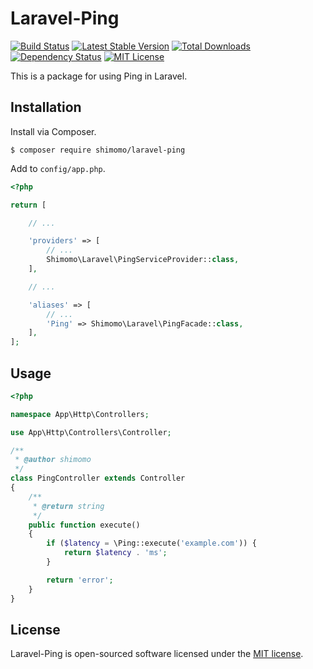 # Laravel-Ping

[![Build Status](https://circleci.com/gh/shimomo/laravel-ping.svg?style=shield&circle-token=42b5e80c5bd62704305421ddc8c29900acfd952d)](https://circleci.com/gh/shimomo/laravel-ping)
[![Latest Stable Version](https://poser.pugx.org/shimomo/laravel-ping/version)](https://packagist.org/packages/shimomo/laravel-ping)
[![Total Downloads](https://poser.pugx.org/shimomo/laravel-ping/downloads)](https://packagist.org/packages/shimomo/laravel-ping)
[![Dependency Status](https://www.versioneye.com/user/projects/589b50c3940b230031fbad84/badge.svg?style=flat-square)](https://www.versioneye.com/user/projects/589b50c3940b230031fbad84)
[![MIT License](http://img.shields.io/badge/license-MIT-brightgreen.svg?style=flat)](LICENSE)

This is a package for using Ping in Laravel.

## Installation
Install via Composer.
```
$ composer require shimomo/laravel-ping
```

Add to ```config/app.php```.
```php
<?php

return [

    // ...

    'providers' => [
        // ...
        Shimomo\Laravel\PingServiceProvider::class,
    ],

    // ...

    'aliases' => [
        // ...
        'Ping' => Shimomo\Laravel\PingFacade::class,
    ],
];
```

## Usage
```php
<?php

namespace App\Http\Controllers;

use App\Http\Controllers\Controller;

/**
 * @author shimomo
 */
class PingController extends Controller
{
    /**
     * @return string
     */
    public function execute()
    {
        if ($latency = \Ping::execute('example.com')) {
            return $latency . 'ms';
        }

        return 'error';
    }
}
```

## License
Laravel-Ping is open-sourced software licensed under the [MIT license](LICENSE).
